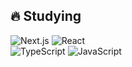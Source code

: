 <!-- ## 🐺 <a href="https://twitter.com/BkNkbot">@BkNkbot</a> -->

## 🔥 Studying
![Next.js](https://img.shields.io/badge/-Next.js-000000?style=for-the-badge&labelColor=000000&logoColor=color=ffffff&color=f5f5f5&logo=next.js)
![React](https://img.shields.io/badge/-React-ffffff?style=for-the-badge&labelColor=3a59ae&logoColor=ffffff&color=f5f5f5&logo=react)<br/>
![TypeScript](https://img.shields.io/badge/-TypeScript-ffffff?style=for-the-badge&labelColor=1868fc&logoColor=ffffff&color=f5f5f5&logo=typescript)
![JavaScript](https://img.shields.io/badge/-JavaScript-ffffff?style=for-the-badge&labelColor=fcac18&logoColor=ffffff&color=f5f5f5&logo=javascript)<br/>
<!-- ![Jest](https://img.shields.io/badge/-Jest-ffffff?style=for-the-badge&labelColor=915868&logoColor=ffffff&color=f5f5f5&logo=jest)-->



